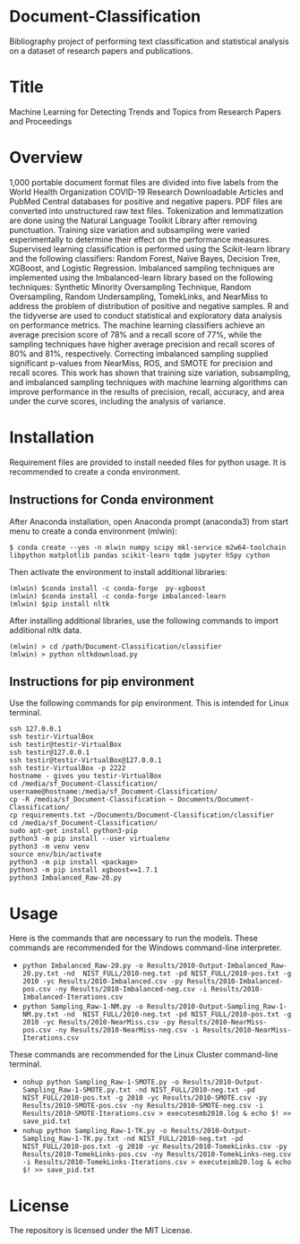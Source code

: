 # Document-Classification

Bibliography project of performing text classification and statistical analysis on a dataset of research papers and publications.
# Title
Machine Learning for Detecting Trends and Topics from Research Papers and Proceedings
# Overview
1,000 portable document format files are divided into five labels from the World Health Organization COVID-19 Research Downloadable Articles and PubMed Central databases for positive and negative papers. PDF files are converted into unstructured raw text files. Tokenization and lemmatization are done using the Natural Language Toolkit Library after removing punctuation. Training size variation and subsampling were varied experimentally to determine their effect on the performance measures. Supervised learning classification is performed using the Scikit-learn library and the following classifiers: Random Forest, Naïve Bayes, Decision Tree, XGBoost, and Logistic Regression. Imbalanced sampling techniques are implemented using the Imbalanced-learn library based on the following techniques: Synthetic Minority Oversampling Technique, Random Oversampling, Random Undersampling, TomekLinks, and NearMiss to address the problem of distribution of positive and negative samples. R and the tidyverse are used to conduct statistical and exploratory data analysis on performance metrics. The machine learning classifiers achieve an average precision score of 78% and a recall score of 77%, while the sampling techniques have higher average precision and recall scores of 80% and 81%, respectively. Correcting imbalanced sampling supplied significant p-values from NearMiss, ROS, and SMOTE for precision and recall scores. This work has shown that training size variation, subsampling, and imbalanced sampling techniques with machine learning algorithms can improve performance in the results of precision, recall, accuracy, and area under the curve scores, including the analysis of variance.
# Installation
Requirement files are provided to install needed files for python usage. It is recommended to create a conda environment. 
## Instructions for Conda environment
After Anaconda installation, open Anaconda prompt (anaconda3) from start menu to create a conda environment (mlwin): 

    $ conda create --yes -n mlwin numpy scipy mkl-service m2w64-toolchain libpython matplotlib pandas scikit-learn tqdm jupyter h5py cython

Then activate the environment to install additional libraries:

```$ activate mlwin
(mlwin) $conda install -c conda-forge  py-xgboost
(mlwin) $conda install -c conda-forge imbalanced-learn
(mlwin) $pip install nltk
```
After installing additional libraries, use the following commands to import additional nltk data. 
```
(mlwin) > cd /path/Document-Classification/classifier
(mlwin) > python nltkdownload.py
```

## Instructions for pip environment
Use the following commands for pip environment. This is intended for Linux terminal.
```
ssh 127.0.0.1
ssh testir-VirtualBox
ssh testir@testir-VirtualBox
ssh testir@127.0.0.1
ssh testir@testir-VirtualBox@127.0.0.1
ssh testir-VirtualBox -p 2222
hostname - gives you testir-VirtualBox 
cd /media/sf_Document-Classification/
username@hostname:/media/sf_Document-Classification/
cp -R /media/sf_Document-Classification ~ Documents/Document-Classification/
cp requirements.txt ~/Documents/Document-Classification/classifier
cd /media/sf_Document-Classification/
sudo apt-get install python3-pip
python3 -m pip install --user virtualenv
python3 -m venv venv
source env/bin/activate
python3 -m pip install <package>
python3 -m pip install xgboost==1.7.1
python3 Imbalanced_Raw-20.py
```

# Usage
Here is the commands that are necessary to run the models.
These commands are recommended for the Windows command-line interpreter. 
 - `python Imbalanced_Raw-20.py -o Results/2010-Output-Imbalanced_Raw-20.py.txt -nd  NIST_FULL/2010-neg.txt -pd NIST_FULL/2010-pos.txt -g 2010 -yc Results/2010-Imbalanced.csv -py Results/2010-Imbalanced-pos.csv -ny Results/2010-Imbalanced-neg.csv -i Results/2010-Imbalanced-Iterations.csv`
 - `python Sampling_Raw-1-NM.py -o Results/2010-Output-Sampling_Raw-1-NM.py.txt -nd  NIST_FULL/2010-neg.txt -pd NIST_FULL/2010-pos.txt -g 2010 -yc Results/2010-NearMiss.csv -py Results/2010-NearMiss-pos.csv -ny Results/2010-NearMiss-neg.csv -i Results/2010-NearMiss-Iterations.csv`<br />

These commands are recommended for the Linux Cluster command-line terminal.
 - `nohup python Sampling_Raw-1-SMOTE.py -o Results/2010-Output-Sampling_Raw-1-SMOTE.py.txt -nd NIST_FULL/2010-neg.txt -pd NIST_FULL/2010-pos.txt -g 2010 -yc Results/2010-SMOTE.csv -py Results/2010-SMOTE-pos.csv -ny Results/2010-SMOTE-neg.csv -i Results/2010-SMOTE-Iterations.csv > executesmb2010.log &
echo $! >> save_pid.txt`
 -  `nohup python Sampling_Raw-1-TK.py -o Results/2010-Output-Sampling_Raw-1-TK.py.txt -nd NIST_FULL/2010-neg.txt -pd NIST_FULL/2010-pos.txt -g 2010 -yc Results/2010-TomekLinks.csv -py Results/2010-TomekLinks-pos.csv -ny Results/2010-TomekLinks-neg.csv -i Results/2010-TomekLinks-Iterations.csv > executeimb20.log &
echo $! >> save_pid.txt`


# License
The repository is licensed under the MIT License.
